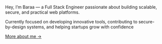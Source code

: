 Hey, I’m Baraa — a Full Stack Engineer passionate about building scalable, secure, and practical web platforms.

Currently focused on developing innovative tools, contributing to secure-by-design systems, and helping startups grow with confidence

[More about me →](https://alshaer.vercel.app/)
